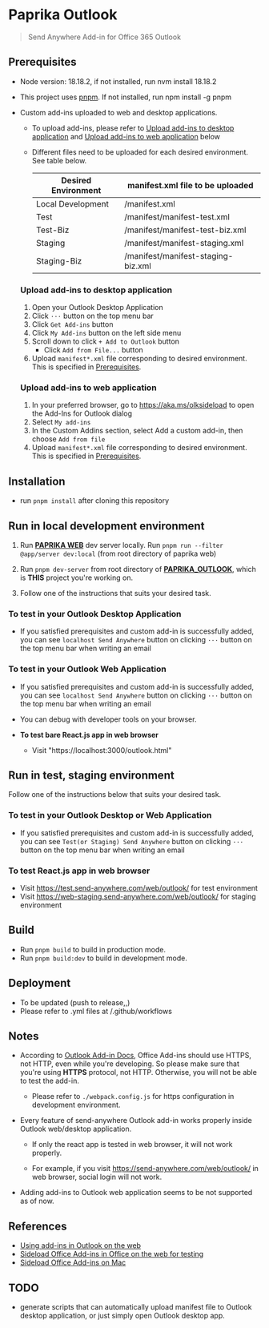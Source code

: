 # Paprika Outlook

> Send Anywhere Add-in for Office 365 Outlook

## Prerequisites
- Node version: 18.18.2, if not installed, run nvm install 18.18.2
- This project uses [pnpm](https://pnpm.io/). If not installed, run npm install -g pnpm
- Custom add-ins uploaded to web and desktop applications. 
    - To upload add-ins, please refer to [Upload add-ins to desktop application](#upload-add-ins-to-desktop-application) and [Upload add-ins to web application](#upload-add-ins-to-web-application) below
    - Different files need to be uploaded for each desired environment. See table below.
      
  
        | Desired Environment | manifest.xml file to be uploaded |
        | -------- | -------- |
        | Local Development    | /manifest.xml     |
        | Test    | /manifest/manifest-test.xml     |
        | Test-Biz    | /manifest/manifest-test-biz.xml     |
        | Staging    | /manifest/manifest-staging.xml     |
        | Staging-Biz    | /manifest/manifest-staging-biz.xml     |

    ### Upload add-ins to desktop application
    
    1. Open your Outlook Desktop Application
    3. Click `···` button on the top menu bar
    4. Click `Get Add-ins` button
    5. Click `My Add-ins` button on the left side menu
    6. Scroll down to click `+ Add to Outlook` button
        - Click `Add from File...` button
    7. Upload `manifest*.xml` file corresponding to desired environment. This is specified in [Prerequisites](#prerequisites).
      
    ### Upload add-ins to web application
    
    1. In your preferred browser, go to https://aka.ms/olksideload to open the Add-Ins for Outlook dialog
    2. Select `My add-ins`
    3. In the Custom Addins section, select Add a custom add-in, then choose `Add from file`
    4. Upload `manifest*.xml` file corresponding to desired environment. This is specified in [Prerequisites](#prerequisites).



## Installation
- run `pnpm install` after cloning this repository



## Run in local development environment

1. Run [**PAPRIKA WEB**](https://github.com/Rakuten-MTSD-PAIS/paprika_web) dev server locally.
    Run `pnpm run --filter @app/server dev:local` (from root directory of paprika web)

2. Run `pnpm dev-server` from root directory of [**PAPRIKA_OUTLOOK**](https://github.com/Rakuten-MTSD-PAIS/paprika_outlook), which is **THIS** project you're working on.

3. Follow one of the instructions that suits your desired task.

###    **To test in your Outlook Desktop Application**

- If you satisfied prerequisites and custom add-in is successfully added, you can see `localhost Send Anywhere` button on clicking `···` button on the top menu bar when writing an email

###    **To test in your Outlook Web Application**
    
- If you satisfied prerequisites and custom add-in is successfully added, you can see `localhost Send Anywhere` button on clicking `···` button on the top menu bar when writing an email
- You can debug with developer tools on your browser.

- **To test bare React.js app in web browser**

    - Visit "https://localhost:3000/outlook.html"




## Run in test, staging environment
Follow one of the instructions below that suits your desired task.

###     **To test in your Outlook Desktop or Web Application**
- If you satisfied prerequisites and custom add-in is successfully added, you can see `Test(or Staging) Send Anywhere` button on clicking `···` button on the top menu bar when writing an email

###     **To test React.js app in web browser**
- Visit https://test.send-anywhere.com/web/outlook/ for test environment
- Visit https://web-staging.send-anywhere.com/web/outlook/ for staging environment

## Build

- Run `pnpm build` to build in production mode.
- Run `pnpm build:dev` to build in development mode.

## Deployment

- To be updated (push to release,,)
- Please refer to .yml files at /.github/workflows

## Notes

- According to [Outlook Add-in Docs](https://learn.microsoft.com/en-us/office/dev/add-ins/quickstarts/outlook-quickstart?tabs=yeomangenerator), Office Add-ins should use HTTPS, not HTTP, even while you're developing. So please make sure that you're using **HTTPS** protocol, not HTTP. Otherwise, you will not be able to test the add-in.
    - Please refer to `./webpack.config.js` for https configuration in development environment.

- Every feature of send-anywhere Outlook add-in works properly inside Outlook web/desktop application.

    - If only the react app is tested in web browser, it will not work properly.

    - For example, if you visit https://send-anywhere.com/web/outlook/ in web browser, social login will not work.

- Adding add-ins to Outlook web application seems to be not supported as of now.

## References
- [Using add-ins in Outlook on the web](https://support.microsoft.com/en-us/office/using-add-ins-in-outlook-on-the-web-8f2ce816-5df4-44a5-958c-f7f9d6dabdce)
- [Sideload Office Add-ins in Office on the web for testing](https://docs.microsoft.com/en-us/office/dev/add-ins/testing/sideload-office-add-ins-for-testing)
- [Sideload Office Add-ins on Mac](https://learn.microsoft.com/en-us/office/dev/add-ins/testing/sideload-an-office-add-in-on-mac)

## TODO

- generate scripts that can automatically upload manifest file to Outlook desktop application, or just simply open Outlook desktop app.
